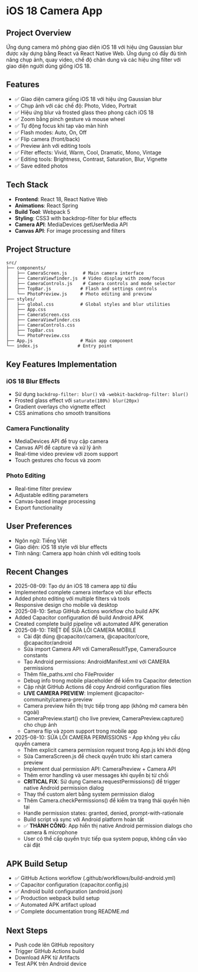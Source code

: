 # iOS 18 Camera App

## Project Overview
Ứng dụng camera mô phỏng giao diện iOS 18 với hiệu ứng Gaussian blur được xây dựng bằng React và React Native Web. Ứng dụng có đầy đủ tính năng chụp ảnh, quay video, chế độ chân dung và các hiệu ứng filter với giao diện người dùng giống iOS 18.

## Features
- ✅ Giao diện camera giống iOS 18 với hiệu ứng Gaussian blur
- ✅ Chụp ảnh với các chế độ: Photo, Video, Portrait
- ✅ Hiệu ứng blur và frosted glass theo phong cách iOS 18
- ✅ Zoom bằng pinch gesture và mouse wheel
- ✅ Tự động focus khi tap vào màn hình
- ✅ Flash modes: Auto, On, Off
- ✅ Flip camera (front/back)
- ✅ Preview ảnh với editing tools
- ✅ Filter effects: Vivid, Warm, Cool, Dramatic, Mono, Vintage
- ✅ Editing tools: Brightness, Contrast, Saturation, Blur, Vignette
- ✅ Save edited photos

## Tech Stack
- **Frontend**: React 18, React Native Web
- **Animations**: React Spring
- **Build Tool**: Webpack 5
- **Styling**: CSS3 with backdrop-filter for blur effects
- **Camera API**: MediaDevices getUserMedia API
- **Canvas API**: For image processing and filters

## Project Structure
```
src/
├── components/
│   ├── CameraScreen.js      # Main camera interface
│   ├── CameraViewfinder.js  # Video display with zoom/focus
│   ├── CameraControls.js    # Camera controls and mode selector
│   ├── TopBar.js           # Flash and settings controls
│   └── PhotoPreview.js     # Photo editing and preview
├── styles/
│   ├── global.css          # Global styles and blur utilities
│   ├── App.css
│   ├── CameraScreen.css
│   ├── CameraViewfinder.css
│   ├── CameraControls.css
│   ├── TopBar.css
│   └── PhotoPreview.css
├── App.js                  # Main app component
└── index.js               # Entry point
```

## Key Features Implementation

### iOS 18 Blur Effects
- Sử dụng `backdrop-filter: blur()` và `-webkit-backdrop-filter: blur()`
- Frosted glass effect với `saturate(180%) blur(20px)`
- Gradient overlays cho vignette effect
- CSS animations cho smooth transitions

### Camera Functionality
- MediaDevices API để truy cập camera
- Canvas API để capture và xử lý ảnh
- Real-time video preview với zoom support
- Touch gestures cho focus và zoom

### Photo Editing
- Real-time filter preview
- Adjustable editing parameters
- Canvas-based image processing
- Export functionality

## User Preferences
- Ngôn ngữ: Tiếng Việt
- Giao diện: iOS 18 style với blur effects
- Tính năng: Camera app hoàn chỉnh với editing tools

## Recent Changes
- 2025-08-09: Tạo dự án iOS 18 camera app từ đầu
- Implemented complete camera interface với blur effects
- Added photo editing với multiple filters và tools
- Responsive design cho mobile và desktop
- 2025-08-10: Setup GitHub Actions workflow cho build APK
- Added Capacitor configuration để build Android APK
- Created complete build pipeline với automated APK generation
- 2025-08-10: TRIỆT ĐỂ SỬA LỖI CAMERA MOBILE
  - Cài đặt đúng @capacitor/camera, @capacitor/core, @capacitor/android
  - Sửa import Camera API với CameraResultType, CameraSource constants
  - Tạo Android permissions: AndroidManifest.xml với CAMERA permissions
  - Thêm file_paths.xml cho FileProvider
  - Debug info trong mobile placeholder để kiểm tra Capacitor detection
  - Cập nhật GitHub Actions để copy Android configuration files
  - **LIVE CAMERA PREVIEW**: Implement @capacitor-community/camera-preview
  - Camera preview hiển thị trực tiếp trong app (không mở camera bên ngoài)
  - CameraPreview.start() cho live preview, CameraPreview.capture() cho chụp ảnh
  - Camera flip và zoom support trong mobile app
- 2025-08-10: SỬA LỖI CAMERA PERMISSIONS - App không yêu cầu quyền camera
  - Thêm explicit camera permission request trong App.js khi khởi động
  - Sửa CameraScreen.js để check quyền trước khi start camera preview
  - Implement dual permission API: CameraPreview + Camera API
  - Thêm error handling và user messages khi quyền bị từ chối
  - **CRITICAL FIX**: Sử dụng Camera.requestPermissions() để trigger native Android permission dialog
  - Thay thế custom alert bằng system permission dialog
  - Thêm Camera.checkPermissions() để kiểm tra trạng thái quyền hiện tại
  - Handle permission states: granted, denied, prompt-with-rationale
  - Build script và sync với Android platform hoàn tất
  - ✅ **THÀNH CÔNG**: App hiển thị native Android permission dialogs cho camera & microphone
  - User có thể cấp quyền trực tiếp qua system popup, không cần vào cài đặt

## APK Build Setup
- ✅ GitHub Actions workflow (.github/workflows/build-android.yml)
- ✅ Capacitor configuration (capacitor.config.js)
- ✅ Android build configuration (android.json) 
- ✅ Production webpack build setup
- ✅ Automated APK artifact upload
- ✅ Complete documentation trong README.md

## Next Steps
- Push code lên GitHub repository
- Trigger GitHub Actions build
- Download APK từ Artifacts
- Test APK trên Android device